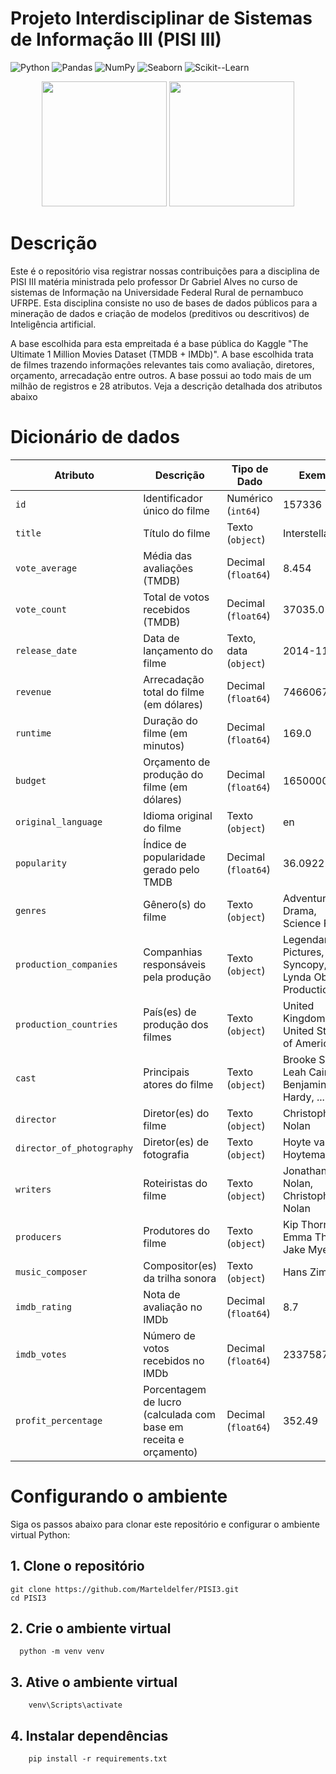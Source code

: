 # Projeto Interdisciplinar de Sistemas de Informação III (PISI III)

![Python](https://img.shields.io/badge/Python-3.10-blue?logo=python&logoColor=white)
![Pandas](https://img.shields.io/badge/Pandas-1.5.3-lightgrey?logo=pandas&logoColor=black)
![NumPy](https://img.shields.io/badge/NumPy-1.24-purple?logo=numpy&logoColor=white)
![Seaborn](https://img.shields.io/badge/Seaborn-0.12-cyan)
![Scikit--Learn](https://img.shields.io/badge/Scikit--Learn-1.2.2-orange?logo=scikitlearn&logoColor=white)

  <p align="center">
  <img src="https://github.com/user-attachments/assets/7856b8d7-3557-4d11-8b24-aee33b202075" width="200"/>
  <img src="https://github.com/user-attachments/assets/84f061f4-12eb-48fd-9872-fe48e744f082" width="200"/>
</p>


# Descrição

Este é o repositório visa registrar nossas contribuições para a disciplina de PISI III matéria ministrada pelo professor Dr Gabriel Alves no curso de sistemas de Informação na Universidade Federal Rural de pernambuco UFRPE. 
Esta disciplina consiste no uso de bases de dados públicos para a mineração de dados e criação de modelos (preditivos ou descritivos) de Inteligência artificial.

A base escolhida para esta empreitada é a base pública do Kaggle "The Ultimate 1 Million Movies Dataset (TMDB + IMDb)". A base escolhida trata de filmes trazendo informações relevantes tais como avaliação, diretores, orçamento, arrecadação entre outros.
A base possui ao todo mais de um milhão de registros e 28 atributos. Veja a descrição detalhada dos atributos abaixo

# Dicionário de dados

| **Atributo**             | **Descrição**                                                                 | **Tipo de Dado**      | **Exemplo**                                             |
|--------------------------|------------------------------------------------------------------------------|------------------------|----------------------------------------------------------|
| `id`                     | Identificador único do filme                                                 | Numérico (`int64`)     | 157336                                                   |
| `title`                  | Título do filme                                                              | Texto (`object`)       | Interstellar                                             |
| `vote_average`           | Média das avaliações (TMDB)                                                  | Decimal (`float64`)    | 8.454                                                    |
| `vote_count`             | Total de votos recebidos (TMDB)                                              | Decimal (`float64`)    | 37035.0                                                  |
| `release_date`           | Data de lançamento do filme                                                  | Texto, data (`object`) | 2014-11-05                                               |
| `revenue`                | Arrecadação total do filme (em dólares)                                      | Decimal (`float64`)    | 746606706.00                                             |
| `runtime`                | Duração do filme (em minutos)                                                | Decimal (`float64`)    | 169.0                                                    |
| `budget`                 | Orçamento de produção do filme (em dólares)                                  | Decimal (`float64`)    | 165000000.00                                             |
| `original_language`      | Idioma original do filme                                                     | Texto (`object`)       | en                                                       |
| `popularity`             | Índice de popularidade gerado pelo TMDB                                      | Decimal (`float64`)    | 36.0922                                                  |
| `genres`                 | Gênero(s) do filme                                                           | Texto (`object`)       | Adventure, Drama, Science Fiction                        |
| `production_companies`   | Companhias responsáveis pela produção                                        | Texto (`object`)       | Legendary Pictures, Syncopy, Lynda Obst Productions      |
| `production_countries`   | País(es) de produção dos filmes                                              | Texto (`object`)       | United Kingdom, United States of America                 |
| `cast`                   | Principais atores do filme                                                   | Texto (`object`)       | Brooke Smith, Leah Cairns, Benjamin Hardy, ...           |
| `director`               | Diretor(es) do filme                                                         | Texto (`object`)       | Christopher Nolan                                        |
| `director_of_photography`| Diretor(es) de fotografia                                                    | Texto (`object`)       | Hoyte van Hoytema                                        |
| `writers`                | Roteiristas do filme                                                         | Texto (`object`)       | Jonathan Nolan, Christopher Nolan                        |
| `producers`              | Produtores do filme                                                          | Texto (`object`)       | Kip Thorne, Emma Thomas, Jake Myers, ...                 |
| `music_composer`         | Compositor(es) da trilha sonora                                              | Texto (`object`)       | Hans Zimmer                                              |
| `imdb_rating`            | Nota de avaliação no IMDb                                                    | Decimal (`float64`)    | 8.7                                                      |
| `imdb_votes`             | Número de votos recebidos no IMDb                                            | Decimal (`float64`)    | 2337587.0                                                |
| `profit_percentage`      | Porcentagem de lucro (calculada com base em receita e orçamento)             | Decimal (`float64`)    | 352.49                                                   |

# Configurando o ambiente

Siga os passos abaixo para clonar este repositório e configurar o ambiente virtual Python:

## 1. Clone o repositório
  ```
  git clone https://github.com/Marteldelfer/PISI3.git
  cd PISI3  
```

## 2. Crie o ambiente virtual
```
  python -m venv venv 
```

## 3. Ative o ambiente virtual
```
    venv\Scripts\activate
```

## 4. Instalar dependências
```
    pip install -r requirements.txt
```

